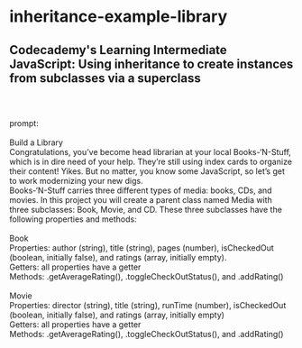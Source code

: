 # inheritance-example-library
Codecademy's Learning Intermediate JavaScript: Using inheritance to create instances from subclasses via a superclass
<br>
<br>
---------------------------------
<br>
prompt:
<br>
<br>
Build a Library
<br>
Congratulations, you’ve become head librarian at your local Books-‘N-Stuff, which is in dire need of your help. They’re still using index cards to organize their content! Yikes.
But no matter, you know some JavaScript, so let’s get to work modernizing your new digs.
<br>
Books-‘N-Stuff carries three different types of media: books, CDs, and movies. In this project you will create a parent class named Media with three subclasses: Book, Movie, and CD. These three subclasses have the following properties and methods:
<br>
<br>
Book
<br>
Properties: author (string), title (string), pages (number), isCheckedOut (boolean, initially false), and ratings (array, initially empty).
<br>
Getters: all properties have a getter
<br>
Methods: .getAverageRating(), .toggleCheckOutStatus(), and .addRating()
<br>
<br>
Movie
<br>
Properties: director (string), title (string), runTime (number), isCheckedOut (boolean, initially false), and ratings (array, initially empty)
<br>
Getters: all properties have a getter
<br>
Methods: .getAverageRating(), .toggleCheckOutStatus(), and .addRating()
